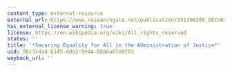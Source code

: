 ```yaml
---
content_type: external-resource
external_url: https://www.researchgate.net/publication/351308388_SECURING_EQUALITY_FOR_ALL_IN_THE_ADMINISTRATION_OF_JUSTICE
has_external_license_warning: true
license: https://en.wikipedia.org/wiki/All_rights_reserved
status: ''
title: '*Securing Equality for All in the Administration of Justice*'
uid: 96c3cda4-b145-4da2-9e44-68a6a67e8f03
wayback_url: ''
---
```

